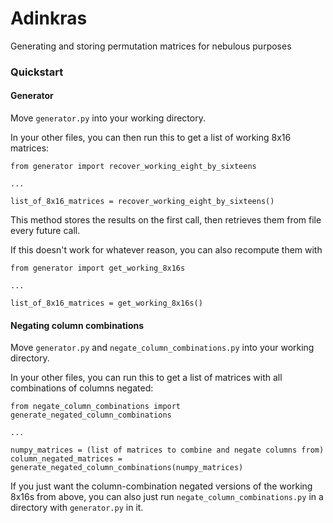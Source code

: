 # Adinkras
Generating and storing permutation matrices for nebulous purposes

### Quickstart

#### Generator
Move `generator.py` into your working directory.

In your other files, you can then run this to get a list of working 8x16 matrices:

```
from generator import recover_working_eight_by_sixteens

...

list_of_8x16_matrices = recover_working_eight_by_sixteens()
```

This method stores the results on the first call, then retrieves them from file every future call.

If this doesn't work for whatever reason, you can also recompute them with 

```
from generator import get_working_8x16s

...

list_of_8x16_matrices = get_working_8x16s()
```

#### Negating column combinations
Move `generator.py` and `negate_column_combinations.py` into your working directory.

In your other files, you can run this to get a list of matrices with all combinations of columns negated:

```
from negate_column_combinations import generate_negated_column_combinations

...

numpy_matrices = (list of matrices to combine and negate columns from)
column_negated_matrices = generate_negated_column_combinations(numpy_matrices)
```

If you just want the column-combination negated versions of the working 8x16s from above, you can also just run `negate_column_combinations.py` in a directory with `generator.py` in it.
